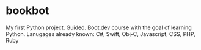 # bookbot
My first Python project. Guided. Boot.dev course with the goal of learning Python. 
Lanugages already known: C#, Swift, Obj-C, Javascript, CSS, PHP, Ruby
 
